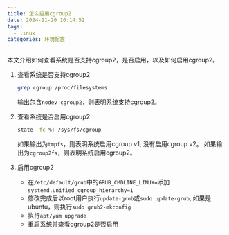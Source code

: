 ```yaml
---
title: 怎么启用cgroup2
date: 2024-11-20 10:14:52
tags:
  - linux
categories: 环境配置
---
```

本文介绍如何查看系统是否支持cgroup2，是否启用，以及如何启用cgroup2。

1. 查看系统是否支持cgroup2

    ```bash
    grep cgroup /proc/filesystems
    ```

    输出包含`nodev cgroup2`，则表明系统支持cgroup2。

2. 查看系统是否启用cgroup2

    ```bash
    state -fc %T /sys/fs/cgroup
    ```

    如果输出为`tmpfs`，则表明系统启用cgroup v1, 没有启用cgroup v2。
    如果输出为`cgroup2fs`，则表明系统启用cgroup2。

3. 启用cgroup2

    * 在`/etc/default/grub`中的`GRUB_CMDLINE_LINUX=`添加`systemd.unified_cgroup_hierarchy=1`
    * 修改完成后以root用户执行`update-grub`或`sudo update-grub`, 如果是ubuntu，则执行`sudo grub2-mkconfig`
    * 执行`apt/yum upgrade`
    * 重启系统并查看cgroup2是否启用
